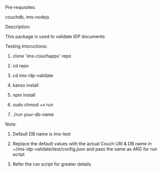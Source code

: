 Pre-requisites:

couchdb, ims-nodejs

Description:

This package is used to validate IDP documents

Testing Intsructions:

1. clone 'ims-couchapps' repo

2. cd repo

3. cd ims-idp-validate

4. kanso install

5. npm install

6. sudo chmod +x run

7. ./run your-db-name

Note:

1. Default DB name is ims-test

2. Replace the default values with the actual Couch URI & DB name in ~/ims-idp-validate/test/config.json and pass the same as ARG for run script

3. Refer the run script for greater details
